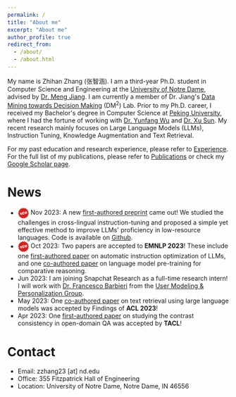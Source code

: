 ```yaml
---
permalink: /
title: "About me"
excerpt: "About me"
author_profile: true
redirect_from: 
  - /about/
  - /about.html
---
```


My name is Zhihan Zhang (张智涵). I am a third-year Ph.D. student in Computer Science and Engineering at the [University of Notre Dame](https://www.nd.edu/), advised by [Dr. Meng Jiang](http://www.meng-jiang.com/). I am currently a member of Dr. Jiang's [Data Mining towards Decision Making](http://www.meng-jiang.com/lab.html) (DM<sup>2</sup>) Lab. Prior to my Ph.D. career, I received my Bachelor's degree in Computer Science at [Peking University](https://www.pku.edu.cn/), where I had the fortune of working with [Dr. Yunfang Wu](https://cs.pku.edu.cn/info/1237/2096.htm) and [Dr. Xu Sun](https://xusun.org/). My recent research mainly focuses on Large Language Models (LLMs), Instruction Tuning, Knowledge Augmentation and Text Retrieval.

For my past education and research experience, please refer to [Experience](http://ytyz1307zzh.github.io/experience). For the full list of my publications, please refer to [Publications](http://ytyz1307zzh.github.io/publications) or check my [Google Scholar page](https://scholar.google.com/citations?user=7dcunDUAAAAJ&hl=en).

News
======
- <img src="../images/new.png" width="25" align=center> Nov 2023: A new [first-authored preprint](https://arxiv.org/abs/2311.08711) came out! We studied the challenges in cross-lingual instruction-tuning and proposed a simple yet effective method to improve LLMs' proficiency in low-resource languages. Code is available on [Github](https://github.com/ytyz1307zzh/PLUG).
- <img src="../images/new.png" width="25" align=center> Oct 2023: Two papers are accepted to **EMNLP 2023**! These include one [first-authored paper](https://arxiv.org/abs/2310.13127) on automatic instruction optimization of LLMs, and one [co-authored paper](https://arxiv.org/abs/2305.14457) on language model pre-training for comparative reasoning.
- Jun 2023: I am joining Snapchat Research as a full-time research intern! I will work with [Dr. Francesco Barbieri](https://fvancesco.github.io/) from the [User Modeling & Personalization Group](https://research.snap.com/team/category/user-modeling-and-personalization.html).
- May 2023: One [co-authored paper](https://arxiv.org/abs/2305.09612) on text retrieval using large language models was accepted by Findings of **ACL 2023**!
- Apr 2023: One [first-authored paper](https://arxiv.org/abs/2305.14441) on studying the contrast consistency in open-domain QA was accepted by **TACL**!

Contact
======
- Email: zzhang23 [at] nd.edu
- Office: 355 Fitzpatrick Hall of Engineering
- Location: University of Notre Dame, Notre Dame, IN 46556
